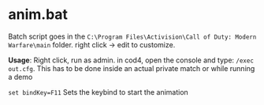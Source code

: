 # anim.bat
Batch script goes in the ```C:\Program Files\Activision\Call of Duty: Modern Warfare\main``` folder. right click -> edit to customize.

**Usage**: Right click, run as admin. in cod4, open the console and type: `/exec out.cfg`. This has to be done inside an actual private match or while running a demo

`set bindKey=F11`
Sets the keybind to start the animation

